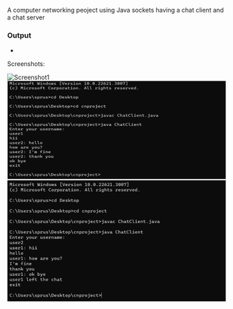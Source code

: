 A computer networking peoject using Java sockets having a chat client and a chat server


### Output
- 
Screenshots:

![Screenshot1]()
![Screenshot2](https://github.com/SubhashreePrusty/chatapplication/blob/main/Screenshot%202024-06-02%20195438.png)
![Screenshot](https://github.com/SubhashreePrusty/chatapplication/blob/main/Screenshot%202024-06-02%20195455.png)

